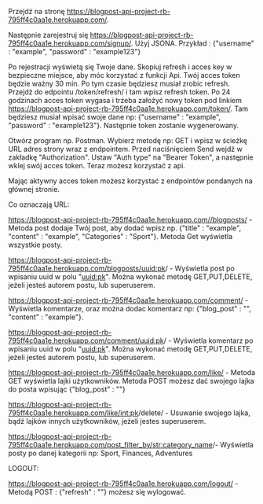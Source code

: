 Przejdź na stronę https://blogpost-api-project-rb-795ff4c0aa1e.herokuapp.com/.

Następnie zarejestruj się https://blogpost-api-project-rb-795ff4c0aa1e.herokuapp.com/signup/. Użyj JSONA. Przykład : {"username" : "example",
"password" : "example123"}

Po rejestracji wyświetą się Twoje dane. Skopiuj refresh i acces key w bezpieczne miejsce, aby móc korzystać z funkcji Api. Twój acces token będzie ważny 30 min. 
Po tym czasie będziesz musiał zrobic refresh. Przejdź do edpointu /token/refresh/ i tam wpisz refresh token.  Po 24 godzinach acces token wygasa i trzeba założyć nowy token pod linkiem https://blogpost-api-project-rb-795ff4c0aa1e.herokuapp.com/token/.
Tam będziesz musiał wpisać swoje dane np: {"username" : "example", "password" : "example123"}. Następnie token zostanie wygenerowany.

Otwórz program np. Postman.
Wybierz metodę np: GET i wpisz w ścieżkę URL adres strony wraz z endpointem.
Przed naciśnięciem Send wejdź w zakładkę "Authorization". Ustaw "Auth type" na "Bearer Token", a następnie wklej swój acces token.
Teraz możesz korzystać z api.


Mając aktywny acces token możesz korzystać z endpointów pondanych na głównej stronie. 

Co oznaczają URL:

https://blogpost-api-project-rb-795ff4c0aa1e.herokuapp.com//blogposts/ - Metoda post dodaje Twój post, aby dodać wpisz np. {"title" : "example", "content" : "example", "Categories" : "Sport"}.
Metoda Get wyświetla wszystkie posty.

https://blogpost-api-project-rb-795ff4c0aa1e.herokuapp.com/blogposts/<uuid:pk>/ - Wyświetla post po wpisaniu uuid w polu "<uuid:pk>". Można wykonać metodę GET,PUT,DELETE, jeżeli jesteś autorem postu, lub superuserem.

https://blogpost-api-project-rb-795ff4c0aa1e.herokuapp.com/comment/ - Wyświetla komentarze, oraz można dodac komentarz np: {"blog_post" : "<uuid>", "content" : "example"}.

https://blogpost-api-project-rb-795ff4c0aa1e.herokuapp.com/comment/<uuid:pk>/ - Wyświetla komentarz po wpisaniu uuid w polu "<uuid:pk>". Można wykonać metodę GET,PUT,DELETE, jeżeli jesteś autorem postu, lub superuserem.

https://blogpost-api-project-rb-795ff4c0aa1e.herokuapp.com/like/ - Metoda GET wyświetla lajki użytkowników. Metoda POST możesz dać swojego lajka do posta wpisując {"blog_post" : "<uuid>"}

https://blogpost-api-project-rb-795ff4c0aa1e.herokuapp.com/like/<int:pk>/delete/ - Usuwanie swojego lajka, bądź lajków innych użytkowników, jeżeli jestes superuserem.

https://blogpost-api-project-rb-795ff4c0aa1e.herokuapp.com/post_filter_by/<str:category_name>/- Wyświetla posty po danej kategorii np: Sport, Finances, Adventures

LOGOUT:

https://blogpost-api-project-rb-795ff4c0aa1e.herokuapp.com/logout/ - Metodą POST : {"refresh" : "<refresh token>"} możesz się wylogować.


